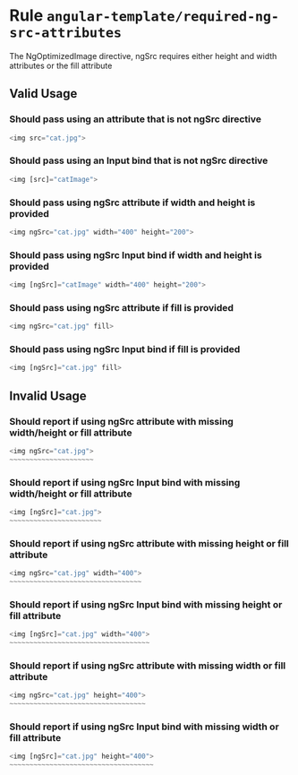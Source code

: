 # Rule `angular-template/required-ng-src-attributes`

The NgOptimizedImage directive, ngSrc requires either height and width attributes or the fill attribute

## Valid Usage

### Should pass using an attribute that is not ngSrc directive

```ts
<img src="cat.jpg">
```


### Should pass using an Input bind that is not ngSrc directive

```ts
<img [src]="catImage">
```


### Should pass using ngSrc attribute if width and height is provided

```ts
<img ngSrc="cat.jpg" width="400" height="200">
```


### Should pass using ngSrc Input bind if width and height is provided

```ts
<img [ngSrc]="catImage" width="400" height="200">
```


### Should pass using ngSrc attribute if fill is provided

```ts
<img ngSrc="cat.jpg" fill>
```


### Should pass using ngSrc Input bind if fill is provided

```ts
<img [ngSrc]="cat.jpg" fill>
```



## Invalid Usage

### Should report if using ngSrc attribute with missing width/height or fill attribute

```ts
<img ngSrc="cat.jpg">
~~~~~~~~~~~~~~~~~~~~~
```


### Should report if using ngSrc Input bind with missing width/height or fill attribute

```ts
<img [ngSrc]="cat.jpg">
~~~~~~~~~~~~~~~~~~~~~~~
```


### Should report if using ngSrc attribute with missing height or fill attribute

```ts
<img ngSrc="cat.jpg" width="400">
~~~~~~~~~~~~~~~~~~~~~~~~~~~~~~~~~
```


### Should report if using ngSrc Input bind with missing height or fill attribute

```ts
<img [ngSrc]="cat.jpg" width="400">
~~~~~~~~~~~~~~~~~~~~~~~~~~~~~~~~~~~
```


### Should report if using ngSrc attribute with missing width or fill attribute

```ts
<img ngSrc="cat.jpg" height="400">
~~~~~~~~~~~~~~~~~~~~~~~~~~~~~~~~~~
```


### Should report if using ngSrc Input bind with missing width or fill attribute

```ts
<img [ngSrc]="cat.jpg" height="400">
~~~~~~~~~~~~~~~~~~~~~~~~~~~~~~~~~~~~
```



